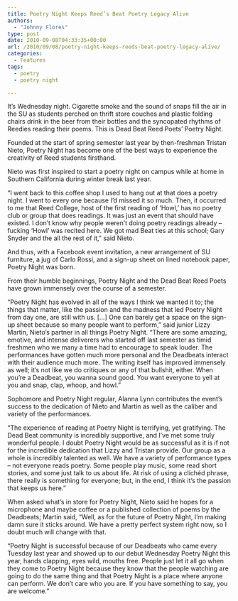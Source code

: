 ```yaml
---
title: Poetry Night Keeps Reed’s Beat Poetry Legacy Alive
authors: 
  - "Johnny Flores"
type: post
date: 2010-09-08T04:33:35+00:00
url: /2010/09/08/poetry-night-keeps-reeds-beat-poetry-legacy-alive/
categories:
  - Features
tags:
  - poetry
  - poetry night

---
```

It’s Wednesday night. Cigarette smoke and the sound of snaps fill the air in the SU as students perched on thrift store couches and plastic folding chairs drink in the beer from their bottles and the syncopated rhythms of Reedies reading their poems. This is Dead Beat Reed Poets’ Poetry Night.

Founded at the start of spring semester last year by then-freshman Tristan Nieto, Poetry Night has become one of the best ways to experience the creativity of Reed students firsthand.

Nieto was first inspired to start a poetry night on campus while at home in Southern California during winter break last year.

“I went back to this coffee shop I used to hang out at that does a poetry night. I went to every one because I’d missed it so much. Then, it occurred to me that Reed College, host of the first reading of ‘Howl,’ has no poetry club or group that does readings. It was just an event that should have existed. I don’t know why people weren’t doing poetry readings already – fucking ‘Howl’ was recited here. We got mad Beat ties at this school; Gary Snyder and the all the rest of it,” said Nieto.

And thus, with a Facebook event invitation, a new arrangement of SU furniture, a jug of Carlo Rossi, and a sign-up sheet on lined notebook paper, Poetry Night was born.

From their humble beginnings, Poetry Night and the Dead Beat Reed Poets have grown immensely over the course of a semester.

“Poetry Night has evolved in all of the ways I think we wanted it to; the things that matter, like the passion and the madness that led Poetry Night from day one, are still with us. […] One can barely get a space on the sign-up sheet because so many people want to perform,” said junior Lizzy Martin, Nieto’s partner in all things Poetry Night. “There are some amazing, emotive, and intense deliverers who started off last semester as timid freshmen who we many a time had to encourage to speak louder. The performances have gotten much more personal and the Deadbeats interact with their audience much more. The writing itself has improved immensely as well; it’s not like we do critiques or any of that bullshit, either. When you’re a Deadbeat, you wanna sound good. You want everyone to yell at you and snap, clap, whoop, and howl.”

Sophomore and Poetry Night regular, Alanna Lynn contributes the event’s success to the dedication of Nieto and Martin as well as the caliber and variety of the performances.

“The experience of reading at Poetry Night is terrifying, yet gratifying. The Dead Beat community is incredibly supportive, and I’ve met some truly wonderful people. I doubt Poetry Night would be as successful as it is if not for the incredible dedication that Lizzy and Tristan provide. Our group as a whole is incredibly talented as well. We have a variety of performance types &#8211; not everyone reads poetry. Some people play music, some read short stories, and some just talk to us about life. At risk of using a clichéd phrase, there really is something for everyone; but, in the end, I think it’s the passion that keeps us here.”

When asked what’s in store for Poetry Night, Nieto said he hopes for a microphone and maybe coffee or a published collection of poems by the Deadbeats; Martin said, “Well, as for the future of Poetry Night, I’m making damn sure it sticks around. We have a pretty perfect system right now, so I doubt much will change with that.

“Poetry Night is successful because of our Deadbeats who came every Tuesday last year and showed up to our debut Wednesday Poetry Night this year, hands clapping, eyes wild, mouths free. People just let it all go when they come to Poetry Night because they know that the people watching are going to do the same thing and that Poetry Night is a place where anyone can perform. We don’t care who you are. If you have something to say, you are welcome.”